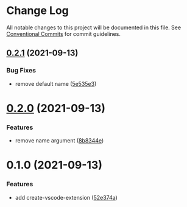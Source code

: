 # Change Log

All notable changes to this project will be documented in this file.
See [Conventional Commits](https://conventionalcommits.org) for commit guidelines.

## [0.2.1](https://github.com/youngjuning/luozhu/compare/@luozhu/create-vscode-extension@0.2.0...@luozhu/create-vscode-extension@0.2.1) (2021-09-13)


### Bug Fixes

* remove default name ([5e535e3](https://github.com/youngjuning/luozhu/commit/5e535e31d90aff297314a6161a16101eb2cfd896))





# [0.2.0](https://github.com/youngjuning/luozhu/compare/@luozhu/create-vscode-extension@0.1.0...@luozhu/create-vscode-extension@0.2.0) (2021-09-13)


### Features

* remove name argument ([8b8344e](https://github.com/youngjuning/luozhu/commit/8b8344ea295a7bff2827735b0c9d347e0e4f1176))





# 0.1.0 (2021-09-13)


### Features

* add create-vscode-extension ([52e374a](https://github.com/youngjuning/luozhu/commit/52e374aae24e04b29ad1945b02231eb17e57bda5))
